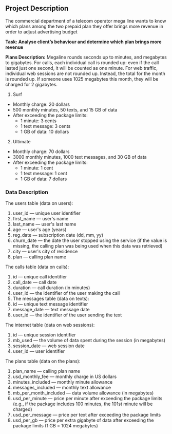 ## Project Description

The commercial department of a telecom operator mega line wants to know which plans among the two prepaid plan they offer brings more revenue in order to adjust advertising budget

**Task: Analyse client’s behaviour and determine which plan brings more revenue** 


**Plans Description:**
Megaline rounds seconds up to minutes, and megabytes to gigabytes. For calls, each individual call is rounded up: even if the call lasted just one second, it will be counted as one minute. For web traffic, individual web sessions are not rounded up. Instead, the total for the month is rounded up. If someone uses 1025 megabytes this month, they will be charged for 2 gigabytes.

1. Surf
- Monthly charge: 20 dollars
- 500 monthly minutes, 50 texts, and 15 GB of data
- After exceeding the package limits:
    - 1 minute: 3 cents
    - 1 text message: 3 cents
    - 1 GB of data: 10 dollars

2. Ultimate
- Monthly charge: 70 dollars
- 3000 monthly minutes, 1000 text messages, and 30 GB of data
- After exceeding the package limits:
    - 1 minute: 1 cent
    - 1 text message: 1 cent
    - 1 GB of data: 7 dollars


### Data Description


The users table (data on users):
1. user_id — unique user identifier
2. first_name — user's name
3. last_name — user's last name
4. age — user's age (years)
5. reg_date — subscription date (dd, mm, yy)
6. churn_date — the date the user stopped using the service (if the value is missing, the calling plan was being used when this data was retrieved)
7. city — user's city of residence
8. plan — calling plan name

The calls table (data on calls):
1. id — unique call identifier
2. call_date — call date
3. duration — call duration (in minutes)
4. user_id — the identifier of the user making the call
5. The messages table (data on texts):
6. id — unique text message identifier
7. message_date — text message date
8. user_id — the identifier of the user sending the text

The internet table (data on web sessions):
1. id — unique session identifier
2. mb_used — the volume of data spent during the session (in megabytes)
3. session_date — web session date
4. user_id — user identifier

The plans table (data on the plans):
1. plan_name — calling plan name
2. usd_monthly_fee — monthly charge in US dollars
3. minutes_included — monthly minute allowance
4. messages_included — monthly text allowance
5. mb_per_month_included — data volume allowance (in megabytes)
6. usd_per_minute — price per minute after exceeding the package limits (e.g., if the package includes 100 minutes, the 101st minute will be charged)
7. usd_per_message — price per text after exceeding the package limits
8. usd_per_gb — price per extra gigabyte of data after exceeding the package limits (1 GB = 1024 megabytes)
